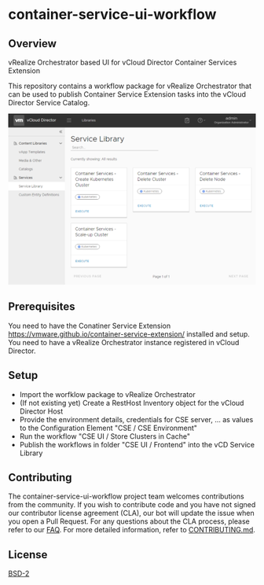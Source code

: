 # container-service-ui-workflow

## Overview

vRealize Orchestrator based UI for vCloud Director Container Services Extension

This repository contains a workflow package for vRealize Orchestrator that can be used to publish Container Service Extension tasks into the vCloud Director Service Catalog.

![Screenshot](docs/screenshot.png?raw=true "CSE UI Workflows")

## Prerequisites

You need to have the Conatiner Service Extension https://vmware.github.io/container-service-extension/ installed and setup.
You need to have a vRealize Orchestrator instance registered in vCloud Director.

## Setup

* Import the worfklow package to vRealize Orchestrator
* (If not existing yet) Create a RestHost Inventory object for the vCloud Director Host
* Provide the environment details, credentials for CSE server, ... as values to the Configuration Element "CSE / CSE Environment"
* Run the workflow "CSE UI / Store Clusters in Cache"
* Publish the workflows in folder "CSE UI / Frontend" into the vCD Service Library

## Contributing

The container-service-ui-workflow project team welcomes contributions from the community. If you wish to contribute code and you have not
signed our contributor license agreement (CLA), our bot will update the issue when you open a Pull Request. For any
questions about the CLA process, please refer to our [FAQ](https://cla.vmware.com/faq). For more detailed information,
refer to [CONTRIBUTING.md](CONTRIBUTING.md).

## License

[BSD-2](LICENSE.txt)